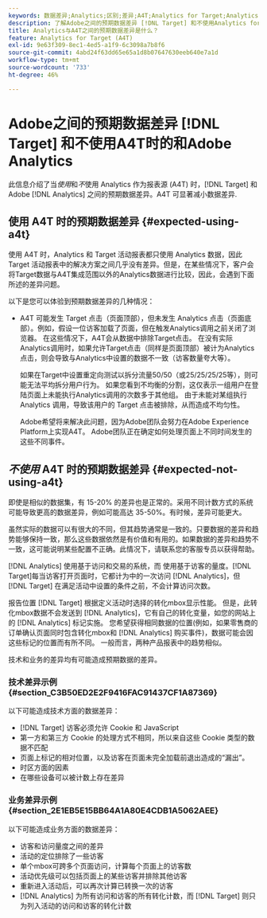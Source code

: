 ```yaml
---
keywords: 数据差异;Analytics;区别;差异;A4T;Analytics for Target;Analytics 作为报表源;差别
description: 了解Adobe之间的预期数据差异 [!DNL Target] 和不使用Analytics for [!DNL Target] (A4T)，可完全消除数据差异。
title: Analytics与A4T之间的预期数据差异是什么？
feature: Analytics for Target (A4T)
exl-id: 9e63f309-8ec1-4ed5-a1f9-6c3098a7b8f6
source-git-commit: 4abd24f63dd65e65a1d8b07647630eeb640e7a1d
workflow-type: tm+mt
source-wordcount: '733'
ht-degree: 46%

---
```


# Adobe之间的预期数据差异 [!DNL Target] 和不使用A4T时的和Adobe Analytics

此信息介绍了当&#x200B;*使用*&#x200B;和&#x200B;*不*&#x200B;使用 Analytics 作为报表源 (A4T) 时，[!DNL Target] 和 Adobe [!DNL Analytics] 之间的预期数据差异。A4T 可显著减小数据差异.

## 使用 A4T 时的预期数据差异 {#expected-using-a4t}

使用 A4T 时，Analytics 和 Target 活动报表都只使用 Analytics 数据，因此 Target 活动报表中的解决方案之间几乎没有差异。但是，在某些情况下，客户会将Target数据与A4T集成范围以外的Analytics数据进行比较，因此，会遇到下面所述的差异问题。

以下是您可以体验到预期数据差异的几种情况：

* A4T 可能发生 Target 点击（页面顶部），但未发生 Analytics 点击（页面底部）。例如，假设一位访客加载了页面，但在触发Analytics调用之前关闭了浏览器。 在这些情况下，A4T会从数据中排除Target点击。 在没有实际Analytics调用时，如果允许Target点击（同样是页面顶部）被计为Analytics点击，则会导致与Analytics中设置的数据不一致（访客数量夸大等）。

   如果在Target中设置重定向测试以拆分流量50/50（或25/25/25/25等），则可能无法平均拆分用户行为。 如果您看到不均衡的分割，这仅表示一组用户在登陆页面上未能执行Analytics调用的次数多于其他组。 由于未能对某组执行 Analytics 调用，导致该用户的 Target 点击被排除，从而造成不均匀性。

   Adobe希望将来解决此问题，因为Adobe团队会努力在Adobe Experience Platform上实现A4T。 Adobe团队正在确定如何处理页面上不同时间发生的这些不同事件。

## *不使用* A4T 时的预期数据差异 {#expected-not-using-a4t}

即使是相似的数据集，有 15-20% 的差异也是正常的。采用不同计数方式的系统可能导致更高的数据差异，例如可能高达 35-50%。有时候，差异可能更大。

虽然实际的数据可以有很大的不同，但其趋势通常是一致的。只要数据的差异和趋势能够保持一致，那么这些数据依然是有价值和有用的。如果数据的差异和趋势不一致，这可能说明某些配置不正确。此情况下，请联系您的客服专员以获得帮助。

[!DNL Analytics] 使用基于访问和交易的系统，而 使用基于访客的量度。[!DNL Target]每当访客打开页面时，它都计为中的一次访问 [!DNL Analytics]，但 [!DNL Target] 在满足活动中设置的条件之前，不会计算访问次数。

报告位置 [!DNL Target] 根据定义活动时选择的转化mbox显示性能。 但是，此转化mbox数据不会发送到 [!DNL Analytics]，它有自己的转化变量，如您的网站上的 [!DNL Analytics] 标记实施。 您希望获得相同数据的位置(例如，如果零售商的订单确认页面同时包含转化mbox和 [!DNL Analytics] 购买事件)，数据可能会因这些标记的位置而有所不同。 一般而言，两种产品报表中的趋势相似。

技术和业务的差异均有可能造成预期数据的差异。

### 技术差异示例 {#section_C3B50ED2E2F9416FAC91437CF1A87369}

以下可能造成技术方面的数据差异：

* [!DNL Target] 访客必须允许 Cookie 和 JavaScript
* 第一方和第三方 Cookie 的处理方式不相同，所以来自这些 Cookie 类型的数据不匹配
* 页面上标记的相对位置，以及访客在页面未完全加载前退出造成的“漏出”。
* 时区方面的因素
* 在哪些设备可以被计数上存在差异

### 业务差异示例 {#section_2E1EB5E15BB64A1A80E4CDB1A5062AEE}

以下可能造成业务方面的数据差异：

* 访客和访问量度之间的差异
* 活动的定位排除了一些访客
* 单个mbox可跨多个页面访问，计算每个页面上的访客数
* 活动优先级可以包括页面上的某些访客并排除其他访客
* 重新进入活动后，可以再次计算已转换一次的访客
* [!DNL Analytics] 为所有访问和访客的所有转化计数，而 [!DNL Target] 则只为列入活动的访问和访客的转化计数
